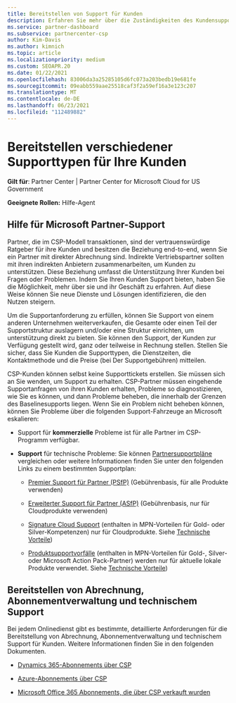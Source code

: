 ```yaml
---
title: Bereitstellen von Support für Kunden
description: Erfahren Sie mehr über die Zuständigkeiten des Kundensupports für Partner im CSP-Programm. Enthält Informationen zur Unterstützung von Abrechnungs-, Abonnementverwaltungs- und technischen Problemen.
ms.service: partner-dashboard
ms.subservice: partnercenter-csp
author: Kim-Davis
ms.author: kimnich
ms.topic: article
ms.localizationpriority: medium
ms.custom: SEOAPR.20
ms.date: 01/22/2021
ms.openlocfilehash: 83006da3a25285105d6fc073a203bedb19e681fe
ms.sourcegitcommit: 09eabb559aae25518caf3f2a59ef16a3e123c207
ms.translationtype: MT
ms.contentlocale: de-DE
ms.lasthandoff: 06/23/2021
ms.locfileid: "112489882"
---
```

# <a name="providing-different-types-of-support-to-your-customers"></a>Bereitstellen verschiedener Supporttypen für Ihre Kunden

**Gilt für**: Partner Center | Partner Center for Microsoft Cloud for US Government

**Geeignete Rollen:** Hilfe-Agent

## <a name="microsoft-partner-support-guidance"></a>Hilfe für Microsoft Partner-Support

Partner, die im CSP-Modell transaktionen, sind der vertrauenswürdige Ratgeber für ihre Kunden und besitzen die Beziehung end-to-end, wenn Sie ein Partner mit direkter Abrechnung sind. Indirekte Vertriebspartner sollten mit ihren indirekten Anbietern zusammenarbeiten, um Kunden zu unterstützen. Diese Beziehung umfasst die Unterstützung Ihrer Kunden bei Fragen oder Problemen. Indem Sie Ihren Kunden Support bieten, haben Sie die Möglichkeit, mehr über sie und ihr Geschäft zu erfahren. Auf diese Weise können Sie neue Dienste und Lösungen identifizieren, die den Nutzen steigern.

Um die Supportanforderung zu erfüllen, können Sie Support von einem anderen Unternehmen weiterverkaufen, die Gesamte oder einen Teil der Supportstruktur auslagern und/oder eine Struktur einrichten, um unterstützung direkt zu bieten. Sie können den Support, der Kunden zur Verfügung gestellt wird, ganz oder teilweise in Rechnung stellen. Stellen Sie sicher, dass Sie Kunden die Supporttypen, die Dienstzeiten, die Kontaktmethode und die Preise (bei Der Supportgebühren) mitteilen.

CSP-Kunden können selbst keine Supporttickets erstellen. Sie müssen sich an Sie wenden, um Support zu erhalten. CSP-Partner müssen eingehende Supportanfragen von ihren Kunden erhalten, Probleme so diagnostizieren, wie Sie es können, und dann Probleme beheben, die innerhalb der Grenzen des Baselinesupports liegen. Wenn Sie ein Problem nicht beheben können, können Sie Probleme über die folgenden Support-Fahrzeuge an Microsoft eskalieren:

- Support für **kommerzielle** Probleme ist für alle Partner im CSP-Programm verfügbar.

- **Support** für technische Probleme: Sie können [Partnersupportpläne](https://partner.microsoft.com/support/partnersupport) vergleichen oder weitere Informationen finden Sie unter den folgenden Links zu einem bestimmten Supportplan:

  - [Premier Support für Partner (PSfP)](https://partner.microsoft.com/support/microsoft-services-premier-support) (Gebührenbasis, für alle Produkte verwenden)

  - [Erweiterter Support für Partner (ASfP)](https://partner.microsoft.com/support/advanced-cloud-support) (Gebührenbasis, nur für Cloudprodukte verwenden)

  - [Signature Cloud Support](manage-your-partner-network-benefits.md) (enthalten in MPN-Vorteilen für Gold- oder Silver-Kompetenzen) nur für Cloudprodukte. Siehe [Technische Vorteile](mpn-benefits-technical-support.md))

  - [Produktsupportvorfälle](manage-your-partner-network-benefits.md) (enthalten in MPN-Vorteilen für Gold-, Silver- oder Microsoft Action Pack-Partner) werden nur für aktuelle lokale Produkte verwendet. Siehe [Technische Vorteile](mpn-benefits-technical-support.md))

## <a name="providing-billing-subscription-management-and-technical-support"></a>Bereitstellen von Abrechnung, Abonnementverwaltung und technischem Support 

Bei jedem Onlinedienst gibt es bestimmte, detaillierte Anforderungen für die Bereitstellung von Abrechnung, Abonnementverwaltung und technischem Support für Kunden. Weitere Informationen finden Sie in den folgenden Dokumenten.

- [Dynamics 365-Abonnements über CSP](https://www.microsoftpartnercommunity.com/t5/CSP/Microsoft-Partner-Support-Guidance/m-p/5262#M30)

- [Azure-Abonnements über CSP](https://www.microsoftpartnercommunity.com/t5/CSP/Microsoft-Partner-Support-Guidance/m-p/5263#M31)

- [Microsoft Office 365 Abonnements, die über CSP verkauft wurden](https://www.microsoftpartnercommunity.com/t5/CSP/Microsoft-Partner-Support-Guidance/m-p/5264#M32)

